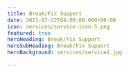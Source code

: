 ```yaml
---
title: Break/Fix Support
date: 2021-07-22T04:00:00.000+00:00
icon: services/service-icon-5.png
featured: true
heroHeading: Break/Fix Support
heroSubHeading: Break/Fix Support
heroBackground: services/service1.jpg

---
```

